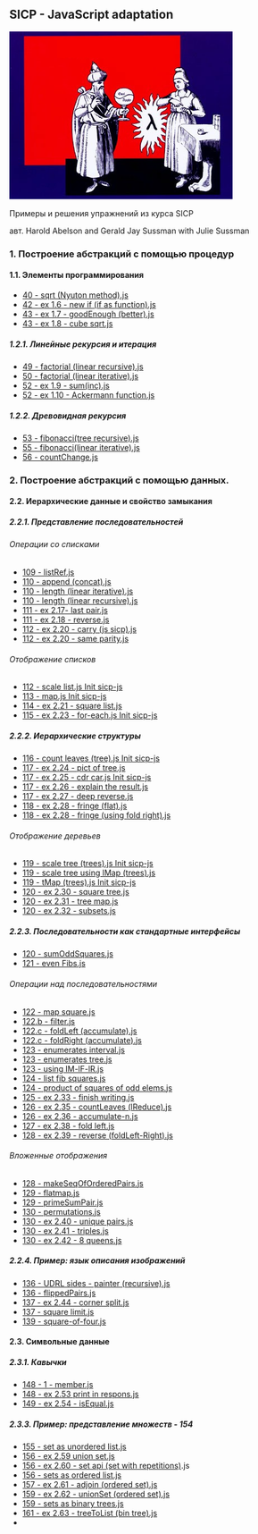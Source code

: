 ## SICP - JavaScript adaptation
![alt-текст](https://github.com/alex-ismailov/sicp-js/blob/master/imgs/sicp.png)

Примеры и решения упражнений из курса SICP

авт. Harold Abelson and Gerald Jay Sussman with Julie Sussman 

### 1. Построение абстракций с помощью процедур
#### 1.1. Элементы программирования
* [40 - sqrt (Nyuton method).js](https://github.com/alex-ismailov/sicp-js/blob/master/src/01%20build%20abstr-s%20with%20procedurs/40%20-%20sqrt%20(Nyuton%20method).js)
* [42 - ex 1.6 - new if (if as function).js](https://github.com/alex-ismailov/sicp-js/blob/master/src/01%20build%20abstr-s%20with%20procedurs/42%20-%20ex%201.6%20-%20new%20if%20(if%20as%20function).js)
* [43 - ex 1.7 - goodEnough (better).js](https://github.com/alex-ismailov/sicp-js/tree/master/src/01%20build%20abstr-s%20with%20procedurs)
* [43 - ex 1.8 - cube sqrt.js](https://github.com/alex-ismailov/sicp-js/blob/master/src/01%20build%20abstr-s%20with%20procedurs/43%20-%20ex%201.8%20-%20cube%20sqrt.js)

##### 1.2.1. Линейные рекурсия и итерация
* [49 - factorial (linear recursive).js](https://github.com/alex-ismailov/sicp-js/blob/master/src/01%20build%20abstr-s%20with%20procedurs/49%20-%20factorial%20(linear%20recursive).js)
* [50 - factorial (linear iterative).js](https://github.com/alex-ismailov/sicp-js/blob/master/src/01%20build%20abstr-s%20with%20procedurs/50%20-%20factorial%20(linear%20iterative).js)
* [52 - ex 1.9 - sum(inc).js](https://github.com/alex-ismailov/sicp-js/blob/master/src/01%20build%20abstr-s%20with%20procedurs/52%20-%20ex%201.9%20-%20sum(inc).js)
* [52 - ex 1.10 - Ackermann function.js](https://github.com/alex-ismailov/sicp-js/blob/master/src/01%20build%20abstr-s%20with%20procedurs/52%20-%20ex%201.10%20-%20Ackermann%20function.js)

##### 1.2.2. Древовидная рекурсия
* [53 - fibonacci(tree recursive).js](https://github.com/alex-ismailov/sicp-js/blob/master/src/01%20build%20abstr-s%20with%20procedurs/53%20-%20fibonacci(tree%20recursive).js)
* [55 - fibonacci(linear iterative).js](https://github.com/alex-ismailov/sicp-js/blob/master/src/01%20build%20abstr-s%20with%20procedurs/55%20-%20fibonacci(linear%20iterative).js)
* [56 - countChange.js](https://github.com/alex-ismailov/sicp-js/blob/master/src/01%20build%20abstr-s%20with%20procedurs/56%20-%20countChange.js)

### 2. Построение абстракций с помощью данных.
#### 2.2. Иерархические данные и свойство замыкания
##### 2.2.1. Представление последовательностей
###### Операции со списками
* [109 - listRef.js](https://github.com/alex-ismailov/sicp-js/blob/master/src/02%20build%20abstr-s%20with%20data/109%20-%20listRef.js)
* [110 - append (concat).js](https://github.com/alex-ismailov/sicp-js/blob/master/src/02%20build%20abstr-s%20with%20data/110%20-%20append%20(concat).js)
* [110 - length (linear iterative).js](https://github.com/alex-ismailov/sicp-js/blob/master/src/02%20build%20abstr-s%20with%20data/110%20-%20length%20(linear%20iterative).js)
* [110 - length (linear recursive).js](https://github.com/alex-ismailov/sicp-js/blob/master/src/02%20build%20abstr-s%20with%20data/110%20-%20length%20(linear%20recursive).js)
* [111 - ex 2.17- last pair.js](https://github.com/alex-ismailov/sicp-js/blob/master/src/02%20build%20abstr-s%20with%20data/111%20-%20ex%202.17-%20last%20pair.js)
* [111 - ex 2.18 - reverse.js](https://github.com/alex-ismailov/sicp-js/blob/master/src/02%20build%20abstr-s%20with%20data/111%20-%20ex%202.18%20-%20reverse.js)
* [112 - ex 2.20 - carry (js sicp).js](https://github.com/alex-ismailov/sicp-js/blob/master/src/02%20build%20abstr-s%20with%20data/112%20-%20ex%202.20%20-%20carry%20(js%20sicp).js)
* [112 - ex 2.20 - same parity.js](https://github.com/alex-ismailov/sicp-js/blob/master/src/02%20build%20abstr-s%20with%20data/112%20-%20ex%202.20%20-%20same%20parity.js)

###### Отображение списков
* [112 - scale list.js	Init sicp-js](https://github.com/alex-ismailov/sicp-js/blob/master/src/02%20build%20abstr-s%20with%20data/112%20-%20scale%20list.js)
* [113 - map.js	Init sicp-js](https://github.com/alex-ismailov/sicp-js/blob/master/src/02%20build%20abstr-s%20with%20data/113%20-%20map.js)
* [114 - ex 2.21 - square list.js](https://github.com/alex-ismailov/sicp-js/blob/master/src/02%20build%20abstr-s%20with%20data/114%20-%20ex%202.21%20-%20square%20list.js)
* [115 - ex 2.23 - for-each.js	Init sicp-js](https://github.com/alex-ismailov/sicp-js/blob/master/src/02%20build%20abstr-s%20with%20data/115%20-%20ex%202.23%20-%20for-each.js)

##### 2.2.2. Иерархические структуры
* [116 - count leaves (tree).js	Init sicp-js](https://github.com/alex-ismailov/sicp-js/blob/master/src/02%20build%20abstr-s%20with%20data/116%20-%20count%20leaves%20(tree).js)
* [117 - ex 2.24 - pict of tree.js](https://github.com/alex-ismailov/sicp-js/blob/master/src/02%20build%20abstr-s%20with%20data/117%20-%20ex%202.24%20-%20pict%20of%20tree.js)
* [117 - ex 2.25 - cdr car.js	Init sicp-js](https://github.com/alex-ismailov/sicp-js/blob/master/src/02%20build%20abstr-s%20with%20data/117%20-%20ex%202.25%20-%20cdr%20car.js)
* [117 - ex 2.26 - explain the result.js](https://github.com/alex-ismailov/sicp-js/blob/master/src/02%20build%20abstr-s%20with%20data/117%20-%20ex%202.26%20-%20explain%20the%20result.js)
* [117 - ex 2.27 - deep reverse.js](https://github.com/alex-ismailov/sicp-js/blob/master/src/02%20build%20abstr-s%20with%20data/117%20-%20ex%202.27%20-%20deep%20reverse.js)
* [118 - ex 2.28 - fringe (flat).js](https://github.com/alex-ismailov/sicp-js/blob/master/src/02%20build%20abstr-s%20with%20data/118%20-%20ex%202.28%20-%20fringe%20(flat).js)
* [118 - ex 2.28 - fringe (using fold right).js](https://github.com/alex-ismailov/sicp-js/blob/master/src/02%20build%20abstr-s%20with%20data/118%20-%20ex%202.28%20-%20fringe%20(using%20fold%20right).js)

###### Отображение деревьев
* [119 - scale tree (trees).js	Init sicp-js](https://github.com/alex-ismailov/sicp-js/blob/master/src/02%20build%20abstr-s%20with%20data/119%20-%20scale%20tree%20(trees).js)
* [119 - scale tree using lMap (trees).js](https://github.com/alex-ismailov/sicp-js/blob/master/src/02%20build%20abstr-s%20with%20data/119%20-%20scale%20tree%20using%20lMap%20(trees).js)
* [119 - tMap (trees).js	Init sicp-js](https://github.com/alex-ismailov/sicp-js/blob/master/src/02%20build%20abstr-s%20with%20data/119%20-%20tMap%20(trees).js)
* [120 - ex 2.30 - square tree.js](https://github.com/alex-ismailov/sicp-js/blob/master/src/02%20build%20abstr-s%20with%20data/120%20-%20ex%202.30%20-%20square%20tree.js)
* [120 - ex 2.31 - tree map.js](https://github.com/alex-ismailov/sicp-js/blob/master/src/02%20build%20abstr-s%20with%20data/120%20-%20ex%202.31%20-%20tree%20map.js)
* [120 - ex 2.32 - subsets.js](https://github.com/alex-ismailov/sicp-js/blob/master/src/02%20build%20abstr-s%20with%20data/120%20-%20ex%202.32%20-%20subsets.js)

##### 2.2.3. Последовательности как стандартные интерфейсы
* [120 - sumOddSquares.js](https://github.com/alex-ismailov/sicp-js/blob/master/src/02%20build%20abstr-s%20with%20data/120%20-%20sumOddSquares.js)
* [121 - even Fibs.js](https://github.com/alex-ismailov/sicp-js/blob/master/src/02%20build%20abstr-s%20with%20data/121%20-%20even%20Fibs.js)

###### Операции над последовательностями
* [122 - map square.js](https://github.com/alex-ismailov/sicp-js/blob/master/src/02%20build%20abstr-s%20with%20data/122%20-%20map%20square.js)
* [122.b - filter.js](https://github.com/alex-ismailov/sicp-js/blob/master/src/02%20build%20abstr-s%20with%20data/122.b%20-%20filter.js)
* [122.c - foldLeft (accumulate).js](https://github.com/alex-ismailov/sicp-js/blob/master/src/02%20build%20abstr-s%20with%20data/122.c%20-%20foldLeft%20(accumulate).js)
* [122.c - foldRight (accumulate).js](https://github.com/alex-ismailov/sicp-js/blob/master/src/02%20build%20abstr-s%20with%20data/122.c%20-%20foldRight%20(accumulate).js)
* [123 - enumerates interval.js](https://github.com/alex-ismailov/sicp-js/blob/master/src/02%20build%20abstr-s%20with%20data/123%20-%20enumerates%20interval.js)
* [123 - enumerates tree.js](https://github.com/alex-ismailov/sicp-js/blob/master/src/02%20build%20abstr-s%20with%20data/123%20-%20enumerates%20tree.js)
* [123 - using lM-lF-lR.js](https://github.com/alex-ismailov/sicp-js/blob/master/src/02%20build%20abstr-s%20with%20data/123%20-%20using%20lM-lF-lR.js)
* [124 - list fib squares.js](https://github.com/alex-ismailov/sicp-js/blob/master/src/02%20build%20abstr-s%20with%20data/124%20-%20list%20fib%20squares.js)
* [124 - product of squares of odd elems.js](https://github.com/alex-ismailov/sicp-js/blob/master/src/02%20build%20abstr-s%20with%20data/124%20-%20product%20of%20squares%20of%20odd%20elems.js)
* [125 - ex 2.33 - finish writing.js](https://github.com/alex-ismailov/sicp-js/blob/master/src/02%20build%20abstr-s%20with%20data/125%20-%20ex%202.33%20-%20finish%20writing.js)
* [126 - ex 2.35 - countLeaves (lReduce).js](https://github.com/alex-ismailov/sicp-js/blob/master/src/02%20build%20abstr-s%20with%20data/126%20-%20ex%202.35%20-%20countLeaves%20(lReduce).js)
* [126 - ex 2.36 - accumulate-n.js](https://github.com/alex-ismailov/sicp-js/blob/master/src/02%20build%20abstr-s%20with%20data/126%20-%20ex%202.36%20-%20accumulate-n.js)
* [127 - ex 2.38 - fold left.js](https://github.com/alex-ismailov/sicp-js/blob/master/src/02%20build%20abstr-s%20with%20data/127%20-%20ex%202.38%20-%20fold%20left.js)
* [128 - ex 2.39 - reverse (foldLeft-Right).js](https://github.com/alex-ismailov/sicp-js/blob/master/src/02%20build%20abstr-s%20with%20data/128%20-%20ex%202.39%20-%20reverse%20(foldLeft-Right).js)

###### Вложенные отображения
* [128 - makeSeqOfOrderedPairs.js](https://github.com/alex-ismailov/sicp-js/blob/master/src/02%20build%20abstr-s%20with%20data/128%20-%20makeSeqOfOrderedPairs.js)
* [129 - flatmap.js](https://github.com/alex-ismailov/sicp-js/blob/master/src/02%20build%20abstr-s%20with%20data/129%20-%20flatmap.js)
* [129 - primeSumPair.js](https://github.com/alex-ismailov/sicp-js/blob/master/src/02%20build%20abstr-s%20with%20data/129%20-%20primeSumPair.js)
* [130 - permutations.js](https://github.com/alex-ismailov/sicp-js/blob/master/src/02%20build%20abstr-s%20with%20data/130%20-%201%20-%20permutations.js)
* [130 - ex 2.40 - unique pairs.js](https://github.com/alex-ismailov/sicp-js/blob/master/src/02%20build%20abstr-s%20with%20data/130%20-%20ex%202.40%20-%20unique%20pairs.js)
* [130 - ex 2.41 - triples.js](https://github.com/alex-ismailov/sicp-js/blob/master/src/02%20build%20abstr-s%20with%20data/130%20-%20ex%202.41%20-%20triples.js)
* [130 - ex 2.42 - 8 queens.js](https://github.com/alex-ismailov/sicp-js/blob/master/src/02%20build%20abstr-s%20with%20data/130%20-%20ex%202.42%20-%208%20queens.js)

##### 2.2.4. Пример: язык описания изображений
* [136 - UDRL sides - painter (recursive).js](https://github.com/alex-ismailov/sicp-js/blob/master/src/02%20build%20abstr-s%20with%20data/136%20-%20UDRL%20sides%20-%20painter%20(recursive).js)
* [136 - flippedPairs.js](https://github.com/alex-ismailov/sicp-js/blob/master/src/02%20build%20abstr-s%20with%20data/136%20-%20flippedPairs.js)
* [137 - ex 2.44 - corner split.js](https://github.com/alex-ismailov/sicp-js/blob/master/src/02%20build%20abstr-s%20with%20data/137%20-%20ex%202.44%20-%20corner%20split.js)
* [137 - square limit.js](https://github.com/alex-ismailov/sicp-js/blob/master/src/02%20build%20abstr-s%20with%20data/137%20-%20square%20limit.js)
* [139 - square-of-four.js](https://github.com/alex-ismailov/sicp-js/blob/master/src/02%20build%20abstr-s%20with%20data/139%20-%20square-of-four.js)

#### 2.3. Символьные данные
##### 2.3.1. Кавычки
* [148 - 1 - member.js](https://github.com/alex-ismailov/sicp-js/blob/master/src/02%20build%20abstr-s%20with%20data/148%20-%201%20-%20member.js)
* [148 - ex 2.53 print in respons.js](https://github.com/alex-ismailov/sicp-js/blob/master/src/02%20build%20abstr-s%20with%20data/148%20-%20ex%202.53%20print%20in%20respons.js)
* [149 - ex 2.54 - isEqual.js](https://github.com/alex-ismailov/sicp-js/blob/master/src/02%20build%20abstr-s%20with%20data/149%20-%20ex%202.54%20-%20isEqual.js)

##### 2.3.3. Пример: представление множеств - 154
* [155 - set as unordered list.js](https://github.com/alex-ismailov/sicp-js/blob/master/src/02%20build%20abstr-s%20with%20data/155%20-%20set%20as%20unordered%20list.js)
* [156 - ex 2.59 union set.js](https://github.com/alex-ismailov/sicp-js/blob/master/src/02%20build%20abstr-s%20with%20data/156%20-%20ex%202.59%20union%20set.js)
* [156 - ex 2.60 - set api (set with repetitions)](https://github.com/alex-ismailov/sicp-js/blob/master/src/02%20build%20abstr-s%20with%20data/156%20-%20ex%202.60%20-%20set%20api%20(set%20with%20repetitions).js).js
* [156 - sets as ordered list.js](https://github.com/alex-ismailov/sicp-js/blob/master/src/02%20build%20abstr-s%20with%20data/156%20-%20sets%20as%20ordered%20list.js)
* [157 - ex 2.61 - adjoin (ordered set).js](https://github.com/alex-ismailov/sicp-js/blob/master/src/02%20build%20abstr-s%20with%20data/157%20-%20ex%202.61%20-%20adjoin%20(ordered%20set).js)
* [159 - ex 2.62 - unionSet (ordered set).js](https://github.com/alex-ismailov/sicp-js/blob/master/src/02%20build%20abstr-s%20with%20data/159%20-%20ex%202.62%20-%20unionSet%20(ordered%20set).js)
* [159 - sets as binary trees.js](https://github.com/alex-ismailov/sicp-js/blob/master/src/02%20build%20abstr-s%20with%20data/159%20-%20sets%20as%20binary%20trees.js)
* [161 - ex 2.63 - treeToList (bin tree).js](https://github.com/alex-ismailov/sicp-js/blob/master/src/02%20build%20abstr-s%20with%20data/161%20-%20ex%202.63%20-%20treeToList%20(bin%20tree).js)
* 

